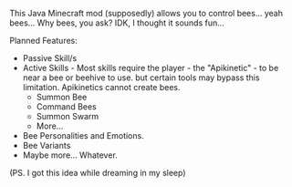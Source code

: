 This Java Minecraft mod (supposedly) allows you to control bees... yeah bees... 
Why bees, you ask? IDK, I thought it sounds fun...

Planned Features: 
- Passive Skill/s
- Active Skills - Most skills require the player - the "Apikinetic" - to be near a bee or beehive to use.
  but certain tools may bypass this limitation. Apikinetics cannot create bees.
  - Summon Bee
  - Command Bees
  - Summon Swarm
  - More...
- Bee Personalities and Emotions.
- Bee Variants
- Maybe more... Whatever. 

(PS. I got this idea while dreaming in my sleep) 

